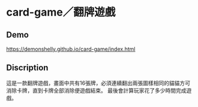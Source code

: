 # card-game／翻牌遊戲
## Demo
https://demonshelly.github.io/card-game/index.html

## Discription
這是一款翻牌遊戲，畫面中共有16張牌，必須連續翻出兩張圖樣相同的貓貓方可消除卡牌，直到卡牌全部消除便遊戲結束。
最後會計算玩家花了多少時間完成遊戲。

